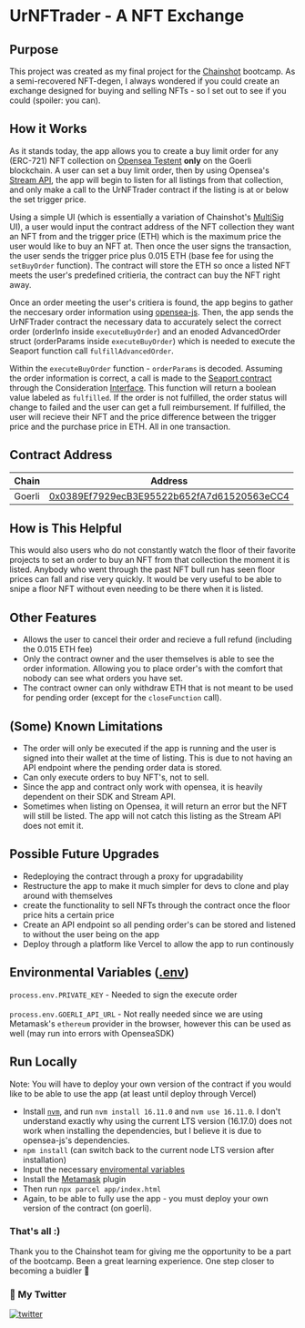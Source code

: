 # UrNFTrader - A NFT Exchange

## Purpose
This project was created as my final project for the [Chainshot](https://www.chainshot.com/) bootcamp. As a semi-recovered NFT-degen, I always wondered if you could create an exchange designed for buying and selling NFTs - so I set out to see if you could (spoiler: you can).

## How it Works
As it stands today, the app allows you to create a buy limit order for any (ERC-721) NFT collection on [Opensea Testent](https://testnets.opensea.io/) **only** on the Goerli blockchain. A user can set a buy limit order, then by using Opensea's [Stream API](https://docs.opensea.io/reference/stream-api-overview), the app will begin to listen for all listings from that collection, and only make a call to the UrNFTrader contract if the listing is at or below the set trigger price.

Using a simple UI (which is essentially a variation of Chainshot's [MultiSig](https://github.com/ChainShot/MultiSig) UI), a user would input the contract address of the NFT collection they want an NFT from and the trigger price (ETH) which is the maximum price the user would like to buy an NFT at. Then once the user signs the transaction, the user sends the trigger price plus 0.015 ETH (base fee for using the `setBuyOrder` function). The contract will store the ETH so once a listed NFT meets the user's predefined critieria, the contract can buy the NFT right away.

Once an order meeting the user's critiera is found, the app begins to gather the neccesary order information using [opensea-js](https://github.com/ProjectOpenSea/opensea-js). Then, the app sends the UrNFTrader contract the necessary data to accurately select the correct order (orderInfo inside `executeBuyOrder`) and an enoded AdvancedOrder struct (orderParams inside `executeBuyOrder`) which is needed to execute the Seaport function call `fulfillAdvancedOrder`.

Within the `executeBuyOrder` function - `orderParams` is decoded. Assuming the order information is correct, a call is made to the [Seaport contract](https://goerli.etherscan.io/address/0x00000000006c3852cbEf3e08E8dF289169EdE581#code) through the Consideration [Interface](https://goerli.etherscan.io/address/0x00000000006c3852cbEf3e08E8dF289169EdE581#code#F3#L1). This function will return a boolean value labeled as `fulfilled`. If the  order is not fulfilled, the order status will change to failed and the user can get a full reimbursement.  If fulfilled, the user will recieve their NFT and the price difference between the trigger price and the purchase price in ETH. All in one transaction.

## Contract Address

| Chain                   | Address                                                                                                                                                          |
| ----------------------- | ---------------------------------------------------------------------------------------------------------------------------------------------------------------- |
| Goerli                 | [0x0389Ef7929ecB3E95522b652fA7d61520563eCC4](https://goerli.etherscan.io/address/0x0389ef7929ecb3e95522b652fa7d61520563ecc4#code)                                       |
                                                                                                                                         


## How is This Helpful
This would also users who do not constantly watch the floor of their favorite projects to set an order to buy an NFT from that collection the moment it is listed. Anybody who went through the past NFT bull run has seen floor prices can fall and rise very quickly. It would be very useful to be able to snipe a floor NFT without even needing to be there when it is listed. 

## Other Features
- Allows the user to cancel their order and recieve a full refund (including the 0.015 ETH fee)
- Only the contract owner and the user themselves is able to see the order information. Allowing you to place order's with the comfort that nobody can see what orders you have set.
- The contract owner can only withdraw ETH that is not meant to be used for pending order (except for the `closeFunction` call).


## (Some) Known Limitations
- The order will only be executed if the app is running and the user is signed into their wallet at the time of listing. This is due to not having an API endpoint where the pending order data is stored.
- Can only execute orders to buy NFT's, not to sell.
- Since the app and contract only work with opensea, it is heavily dependent on their SDK and Stream API.
- Sometimes when listing on Opensea, it will return an error but the NFT will still be listed. The app will not catch this listing as the Stream API does not emit it.

## Possible Future Upgrades
- Redeploying the contract through a proxy for upgradability
- Restructure the app to make it much simpler for devs to clone and play around with themselves
- create the functionality to sell NFTs through the contract once the floor price hits a certain price
- Create an API endpoint so all pending order's can be stored and listened to without the user being on the app
- Deploy through a platform like Vercel to allow the app to run continously

## <a name="env"></a>Environmental Variables ([.env](https://github.com/motdotla/dotenv))
`process.env.PRIVATE_KEY` - Needed to sign the execute order<br />
<br />
`process.env.GOERLI_API_URL` - Not really needed since we are using Metamask's `ethereum` provider in the browser, however this can be used as well (may run into errors with OpenseaSDK)

## Run Locally
Note: You will have to deploy your own version of the contract if you would like to be able to use the app (at least until deploy through Vercel)
- Install [`nvm`](https://github.com/nvm-sh/nvm), and run `nvm install 16.11.0` and `nvm use 16.11.0`. I don't understand exactly why using the current LTS version (16.17.0) does not work when installing the dependencies, but I believe it is due to opensea-js's dependencies. 
- `npm install` (can switch back to the current node LTS version after installation)
- Input the necessary [enviromental variables](#env)
- Install the [Metamask](https://metamask.io/) plugin
- Then run `npx parcel app/index.html`
- Again, to be able to fully use the app - you must deploy your own version of the contract (on goerli).

### That's all :)
Thank you to the Chainshot team for giving me the opportunity to be a part of the bootcamp. Been a great learning experience. One step closer to becoming a buidler 👷

### 🔗 My Twitter
[![twitter](https://img.shields.io/badge/twitter-1DA1F2?style=for-the-badge&logo=twitter&logoColor=white)](https://twitter.com/tito_cda)

